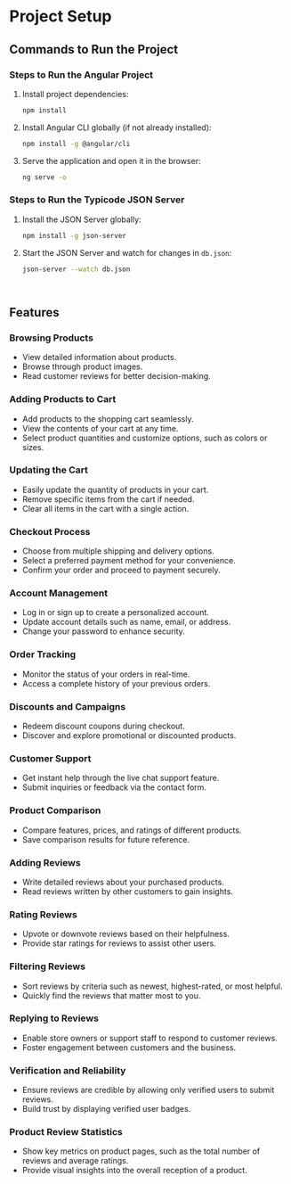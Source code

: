 # Project Setup

## Commands to Run the Project

### Steps to Run the Angular Project

1. Install project dependencies:
   ```bash
   npm install
   ```

2. Install Angular CLI globally (if not already installed):
   ```bash
   npm install -g @angular/cli
   ```

3. Serve the application and open it in the browser:
   ```bash
   ng serve -o
   ```

### Steps to Run the Typicode JSON Server

1. Install the JSON Server globally:
   ```bash
   npm install -g json-server
   ```

2. Start the JSON Server and watch for changes in `db.json`:
   ```bash
   json-server --watch db.json




## Features

### Browsing Products
- View detailed information about products.
- Browse through product images.
- Read customer reviews for better decision-making.

### Adding Products to Cart
- Add products to the shopping cart seamlessly.
- View the contents of your cart at any time.
- Select product quantities and customize options, such as colors or sizes.

### Updating the Cart
- Easily update the quantity of products in your cart.
- Remove specific items from the cart if needed.
- Clear all items in the cart with a single action.

###  Checkout Process
- Choose from multiple shipping and delivery options.
- Select a preferred payment method for your convenience.
- Confirm your order and proceed to payment securely.

###  Account Management
- Log in or sign up to create a personalized account.
- Update account details such as name, email, or address.
- Change your password to enhance security.

###  Order Tracking
- Monitor the status of your orders in real-time.
- Access a complete history of your previous orders.

### Discounts and Campaigns
- Redeem discount coupons during checkout.
- Discover and explore promotional or discounted products.

###  Customer Support
- Get instant help through the live chat support feature.
- Submit inquiries or feedback via the contact form.

### Product Comparison
- Compare features, prices, and ratings of different products.
- Save comparison results for future reference.

###  Adding Reviews
- Write detailed reviews about your purchased products.
- Read reviews written by other customers to gain insights.

###  Rating Reviews
- Upvote or downvote reviews based on their helpfulness.
- Provide star ratings for reviews to assist other users.

###  Filtering Reviews
- Sort reviews by criteria such as newest, highest-rated, or most helpful.
- Quickly find the reviews that matter most to you.

###  Replying to Reviews
- Enable store owners or support staff to respond to customer reviews.
- Foster engagement between customers and the business.

### Verification and Reliability
- Ensure reviews are credible by allowing only verified users to submit reviews.
- Build trust by displaying verified user badges.

###  Product Review Statistics
- Show key metrics on product pages, such as the total number of reviews and average ratings.
- Provide visual insights into the overall reception of a product.
